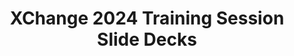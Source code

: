 ---
title: XChange 2024 Training Session Slide Decks
redirect_to: https://drive.google.com/file/d/1pxCSnwNk_xtXV5ozjhuFSI61hoB5wAHn/view?usp=sharing
redirect_from: 
  - /XC24TSXSlideDeck
  - /xc24tsxslidedeck
---